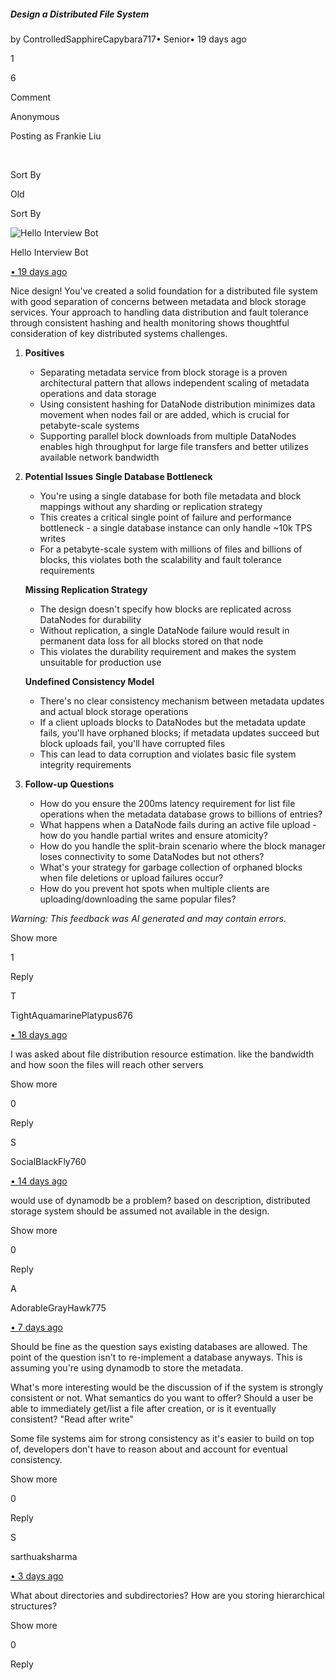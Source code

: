 ##### Design a Distributed File System

by ControlledSapphireCapybara717• Senior• 19 days ago

1

6

Comment

Anonymous

Posting as Frankie Liu

​

Sort By

Old

Sort By

![Hello Interview Bot](https://hellointerview-files.s3.us-west-2.amazonaws.com/public-media/hilogo.jpg)

Hello Interview Bot

[• 19 days ago](https://www.hellointerview.com/community/submissions/cme1j7dln09u3ad089dyy0sxq#comment-cme1j7qjn004cad3bkvyxw3od)

Nice design! You've created a solid foundation for a distributed file system with good separation of concerns between metadata and block storage services. Your approach to handling data distribution and fault tolerance through consistent hashing and health monitoring shows thoughtful consideration of key distributed systems challenges.

1.  **Positives**
    
    -   Separating metadata service from block storage is a proven architectural pattern that allows independent scaling of metadata operations and data storage
    -   Using consistent hashing for DataNode distribution minimizes data movement when nodes fail or are added, which is crucial for petabyte-scale systems
    -   Supporting parallel block downloads from multiple DataNodes enables high throughput for large file transfers and better utilizes available network bandwidth
2.  **Potential Issues** **Single Database Bottleneck**
    
    -   You're using a single database for both file metadata and block mappings without any sharding or replication strategy
    -   This creates a critical single point of failure and performance bottleneck - a single database instance can only handle ~10k TPS writes
    -   For a petabyte-scale system with millions of files and billions of blocks, this violates both the scalability and fault tolerance requirements
    
    **Missing Replication Strategy**
    
    -   The design doesn't specify how blocks are replicated across DataNodes for durability
    -   Without replication, a single DataNode failure would result in permanent data loss for all blocks stored on that node
    -   This violates the durability requirement and makes the system unsuitable for production use
    
    **Undefined Consistency Model**
    
    -   There's no clear consistency mechanism between metadata updates and actual block storage operations
    -   If a client uploads blocks to DataNodes but the metadata update fails, you'll have orphaned blocks; if metadata updates succeed but block uploads fail, you'll have corrupted files
    -   This can lead to data corruption and violates basic file system integrity requirements
3.  **Follow-up Questions**
    
    -   How do you ensure the 200ms latency requirement for list file operations when the metadata database grows to billions of entries?
    -   What happens when a DataNode fails during an active file upload - how do you handle partial writes and ensure atomicity?
    -   How do you handle the split-brain scenario where the block manager loses connectivity to some DataNodes but not others?
    -   What's your strategy for garbage collection of orphaned blocks when file deletions or upload failures occur?
    -   How do you prevent hot spots when multiple clients are uploading/downloading the same popular files?

_Warning: This feedback was AI generated and may contain errors._

Show more

1

Reply

T

TightAquamarinePlatypus676

[• 18 days ago](https://www.hellointerview.com/community/submissions/cme1j7dln09u3ad089dyy0sxq#comment-cme35mjtw003gad08t07xhoda)

I was asked about file distribution resource estimation. like the bandwidth and how soon the files will reach other servers

Show more

0

Reply

S

SocialBlackFly760

[• 14 days ago](https://www.hellointerview.com/community/submissions/cme1j7dln09u3ad089dyy0sxq#comment-cme7wgrjj03p2ad084rplu1u4)

would use of dynamodb be a problem? based on description, distributed storage system should be assumed not available in the design.

Show more

0

Reply

A

AdorableGrayHawk775

[• 7 days ago](https://www.hellointerview.com/community/submissions/cme1j7dln09u3ad089dyy0sxq#comment-cmein6ne200ryad085np6js9c)

Should be fine as the question says existing databases are allowed. The point of the question isn't to re-implement a database anyways. This is assuming you're using dynamodb to store the metadata.

What's more interesting would be the discussion of if the system is strongly consistent or not. What semantics do you want to offer? Should a user be able to immediately get/list a file after creation, or is it eventually consistent? "Read after write"

Some file systems aim for strong consistency as it's easier to build on top of, developers don't have to reason about and account for eventual consistency.

Show more

0

Reply

S

sarthuaksharma

[• 3 days ago](https://www.hellointerview.com/community/submissions/cme1j7dln09u3ad089dyy0sxq#comment-cmeo5uwgc00v9ad090mnmzqu1)

What about directories and subdirectories? How are you storing hierarchical structures?

Show more

0

Reply